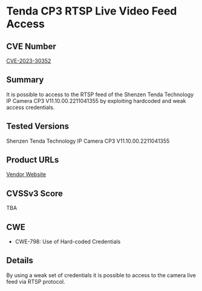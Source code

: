# Tenda CP3 RTSP Live Video Feed Access

## CVE Number

[CVE-2023-30352](https://www.cve.org/CVERecord?id=CVE-2023-30352)

## Summary

It is possible to access to the RTSP feed of the Shenzen Tenda Technology IP Camera CP3 V11.10.00.2211041355 by exploiting hardcoded and weak access credentials.

## Tested Versions

Shenzen Tenda Technology IP Camera CP3 V11.10.00.2211041355

## Product URLs

[Vendor Website](https://www.tendacn.com/us/product/CP3v22.html)

## CVSSv3 Score

TBA

## CWE

- CWE-798: Use of Hard-coded Credentials

## Details

By using a weak set of credentials it is possible to access to the camera live feed via RTSP protocol.